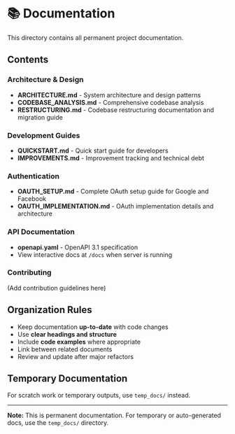 # 📚 Documentation

This directory contains all permanent project documentation.

## Contents

### Architecture & Design

- **ARCHITECTURE.md** - System architecture and design patterns
- **CODEBASE_ANALYSIS.md** - Comprehensive codebase analysis
- **RESTRUCTURING.md** - Codebase restructuring documentation and migration guide

### Development Guides

- **QUICKSTART.md** - Quick start guide for developers
- **IMPROVEMENTS.md** - Improvement tracking and technical debt

### Authentication

- **OAUTH_SETUP.md** - Complete OAuth setup guide for Google and Facebook
- **OAUTH_IMPLEMENTATION.md** - OAuth implementation details and architecture

### API Documentation

- **openapi.yaml** - OpenAPI 3.1 specification
- View interactive docs at `/docs` when server is running

### Contributing

(Add contribution guidelines here)

## Organization Rules

- Keep documentation **up-to-date** with code changes
- Use **clear headings and structure**
- Include **code examples** where appropriate
- Link between related documents
- Review and update after major refactors

## Temporary Documentation

For scratch work or temporary outputs, use `temp_docs/` instead.

---

**Note:** This is permanent documentation. For temporary or auto-generated docs, use the `temp_docs/` directory.

